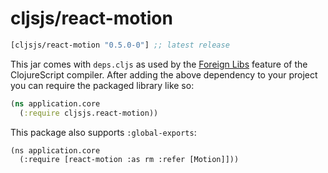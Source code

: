 # cljsjs/react-motion

[](dependency)
```clojure
[cljsjs/react-motion "0.5.0-0"] ;; latest release
```
[](/dependency)

This jar comes with `deps.cljs` as used by the [Foreign Libs][flibs] feature
of the ClojureScript compiler. After adding the above dependency to your project
you can require the packaged library like so:

```clojure
(ns application.core
  (:require cljsjs.react-motion))
```

This package also supports `:global-exports`:

```
(ns application.core
  (:require [react-motion :as rm :refer [Motion]]))
```

[flibs]: https://clojurescript.org/reference/packaging-foreign-deps
